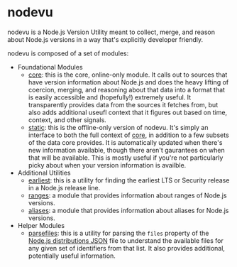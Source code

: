 # nodevu

nodevu is a Node.js Version Utility meant to collect, merge, and reason about Node.js versions in a way that's explicitly developer friendly.

nodevu is composed of a set of modules:

- Foundational Modules
  * [core](./core/): this is the core, online-only module. It calls out to sources that have version information about Node.js and does the heavy lifting of coercion, merging, and reasoning about that data into a format that is easily accessible and (hopefully!) extremely useful. It transparently provides data from the sources it fetches from, but also adds additional useufl context that it figures out based on time, context, and other signals.
  * [static](./static/): this is the offline-only version of nodevu. It's simply an interface to both the full context of [core](./core/), in addition to a few subsets of the data core provides. It is automatically updated when there's new information available, though there aren't gaurantees on when that will be available. This is mostly useful if you're not particularly picky about when your version information is availble.
- Additional Utilities
  * [earliest](./earliest/): this is a utility for finding the earliest LTS or Security release in a Node.js release line.
  * [ranges](./ranges/): a module that provides information about ranges of Node.js versions.
  * [aliases](./aliases/): a module that provides information about aliases for Node.js versions.
- Helper Modules
  * [parsefiles](./parsefiles/): this is a utility for parsing the `files` property of the [Node.js distributions JSON](https://nodejs.org/dist/index.json) file to understand the available files for any given set of identifiers from that list. It also provides additional, potentially useful information.
